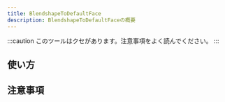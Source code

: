 ```yaml
---
title: BlendshapeToDefaultFace
description: BlendshapeToDefaultFaceの概要
---
```


:::caution
このツールはクセがあります。注意事項をよく読んでください。
:::

## 使い方

## 注意事項
